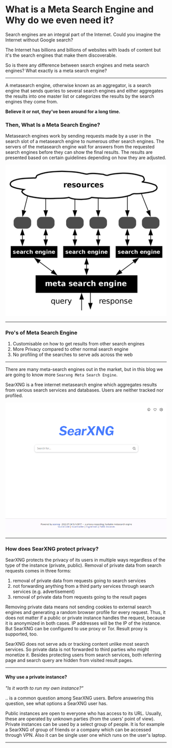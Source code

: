 # What is a Meta Search Engine and Why do we even need it?

Search engines are an integral part of the Internet. Could you imagine the Internet without Google search?

The Internet has billions and billions of websites with loads of content but it's the search engines that make them discoverable.

So is there any difference between search engines and meta search engines? What exactly is a meta search engine?

---

A metasearch engine, otherwise known as an aggregator, is a search engine that sends queries to several search engines and either aggregates the results into one master list or categorizes the results by the search engines they come from.


**Believe it or not, they’ve been around for a long time.**

### Then, What Is a Meta Search Engine?

Metasearch engines work by sending requests made by a user in the search slot of a metasearch engine to numerous other search engines. The servers of the metasearch engine wait for answers from the requested search engines before they can show the final results. The results are presented based on certain guidelines depending on how they are adjusted.

![Meta Search Engine Working](/images/metasearchworking.jpg)


---

### Pro's of Meta Search Engine

1. Customisable on how to get results from other search engines
2. More Privacy compared to other normal search engine
3. No profiling of the searches to serve ads across the web


---

There are many meta-search engines out in the market, but in this blog we are going to know more `Searxng Meta Search Engine`.

SearXNG is a free internet metasearch engine which aggregates results from various search services and databases. Users are neither tracked nor profiled.

![Searxng Search Console Pic](/images/searxng.png)

---

### How does SearXNG protect privacy?

SearXNG protects the privacy of its users in multiple ways regardless of the type of the instance (private, public). Removal of private data from search requests comes in three forms:

1. removal of private data from requests going to search services
2. not forwarding anything from a third party services through search services (e.g. advertisement)
3. removal of private data from requests going to the result pages

Removing private data means not sending cookies to external search engines and generating a random browser profile for every request. Thus, it does not matter if a public or private instance handles the request, because it is anonymized in both cases. IP addresses will be the IP of the instance. But SearXNG can be configured to use proxy or Tor. Result proxy is supported, too.

SearXNG does not serve ads or tracking content unlike most search services. So private data is not forwarded to third parties who might monetize it. Besides protecting users from search services, both referring page and search query are hidden from visited result pages.

---

#### Why use a private instance?

  *"Is it worth to run my own instance?"*

\.\. is a common question among SearXNG users.  Before answering this question,
see what options a SearXNG user has.

Public instances are open to everyone who has access to its URL.  Usually, these
are operated by unknown parties (from the users' point of view).  Private
instances can be used by a select group of people.  It is for example a SearXNG of
group of friends or a company which can be accessed through VPN.  Also it can be
single user one which runs on the user's laptop.


<script src="https://gist.github.com/sidmulajkar/9a313e34fe2e79f15f58fb4ca81264eb.js"></script>

---

<script src="https://gist.github.com/sidmulajkar/f3877b905251d4fee6f1ac323145cf89.js"></script>